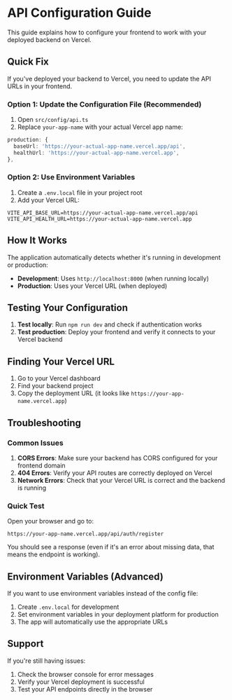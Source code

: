 # API Configuration Guide

This guide explains how to configure your frontend to work with your deployed backend on Vercel.

## Quick Fix

If you've deployed your backend to Vercel, you need to update the API URLs in your frontend.

### Option 1: Update the Configuration File (Recommended)

1. Open `src/config/api.ts`
2. Replace `your-app-name` with your actual Vercel app name:

```typescript
production: {
  baseUrl: 'https://your-actual-app-name.vercel.app/api',
  healthUrl: 'https://your-actual-app-name.vercel.app',
},
```

### Option 2: Use Environment Variables

1. Create a `.env.local` file in your project root
2. Add your Vercel URL:

```env
VITE_API_BASE_URL=https://your-actual-app-name.vercel.app/api
VITE_API_HEALTH_URL=https://your-actual-app-name.vercel.app
```

## How It Works

The application automatically detects whether it's running in development or production:

- **Development**: Uses `http://localhost:8000` (when running locally)
- **Production**: Uses your Vercel URL (when deployed)

## Testing Your Configuration

1. **Test locally**: Run `npm run dev` and check if authentication works
2. **Test production**: Deploy your frontend and verify it connects to your Vercel backend

## Finding Your Vercel URL

1. Go to your Vercel dashboard
2. Find your backend project
3. Copy the deployment URL (it looks like `https://your-app-name.vercel.app`)

## Troubleshooting

### Common Issues

1. **CORS Errors**: Make sure your backend has CORS configured for your frontend domain
2. **404 Errors**: Verify your API routes are correctly deployed on Vercel
3. **Network Errors**: Check that your Vercel URL is correct and the backend is running

### Quick Test

Open your browser and go to:
```
https://your-app-name.vercel.app/api/auth/register
```

You should see a response (even if it's an error about missing data, that means the endpoint is working).

## Environment Variables (Advanced)

If you want to use environment variables instead of the config file:

1. Create `.env.local` for development
2. Set environment variables in your deployment platform for production
3. The app will automatically use the appropriate URLs

## Support

If you're still having issues:
1. Check the browser console for error messages
2. Verify your Vercel deployment is successful
3. Test your API endpoints directly in the browser
